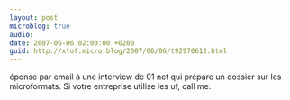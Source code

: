 ```yaml
---
layout: post
microblog: true
audio: 
date: 2007-06-06 02:00:00 +0200
guid: http://xtof.micro.blog/2007/06/06/t92970612.html
---
```

éponse par email à une interview de 01 net qui prépare un dossier sur les microformats. Si votre entreprise utilise les uf, call me.
